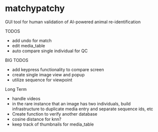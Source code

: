 # matchypatchy
GUI tool for human validation of AI-powered animal re-identification

TODOS 
 - add undo for match
 - edit media_table
 - auto compare single individual for QC

BIG TODOS
 - add keypress functionality to compare screen
 - create single image view and popup
 - utilize sequence for viewpoint

Long Term
 - handle videos
 - in the rare instance that an image has two individuals, build infrastructure to duplicate media entry
   and separate sequence ids, etc
 - Create function to verify another database
 - cosine distance for knn?
 - keep track of thumbnails for media_table